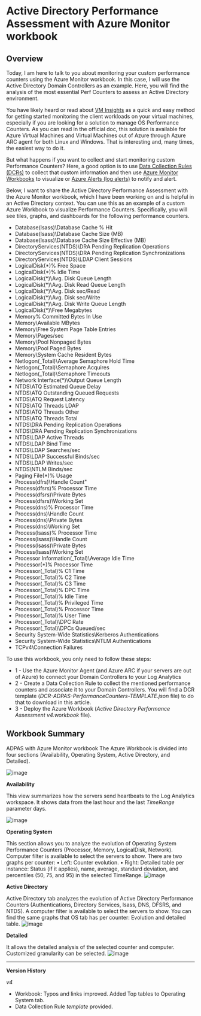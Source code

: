 # Active Directory Performance Assessment with Azure Monitor workbook
## Overview
Today, I am here to talk to you about monitoring your custom performance counters using the Azure Monitor workbook. In this case, I will use the Active Directory Domain Controllers as an example. Here, you will find the analysis of the most essential Perf Counters to assess an Active Directory environment.
 
You have likely heard or read about [VM Insights](https://learn.microsoft.com/en-us/azure/azure-monitor/vm/vminsights-overview) as a quick and easy method for getting started monitoring the client workloads on your virtual machines, especially if you are looking for a solution to manage OS Performance Counters. As you can read in the official doc, this solution is available for Azure Virtual Machines and Virtual Machines out of Azure through Azure ARC agent for both Linux and Windows. That is interesting and, many times, the easiest way to do it.

But what happens if you want to collect and start monitoring custom Performance Counters? Here, a good option is to use [Data Collection Rules (DCRs)](https://learn.microsoft.com/en-us/azure/azure-monitor/essentials/data-collection-rule-overview) to collect that custom information and then use [Azure Monitor Workbooks](https://learn.microsoft.com/en-us/azure/azure-monitor/visualize/workbooks-overview) to visualize or [Azure Alerts (log alerts)](https://learn.microsoft.com/en-us/azure/azure-monitor/alerts/alerts-overview) to notify and alert.

Below, I want to share the Active Directory Performance Assessment with the Azure Monitor workbook, which I have been working on and is helpful in an Active Directory context. You can use this as an example of a custom Azure Workbook to visualize Performance Counters. Specifically, you will see tiles, graphs, and dashboards for the following performance counters.

- Database(lsass)\Database Cache % Hit
- Database(lsass)\Database Cache Size (MB)
- Database(lsass)\Database Cache Size Effective (MB)
- DirectoryServices(NTDS)\DRA Pending Replication Operations
- DirectoryServices(NTDS)\DRA Pending Replication Synchronizations
- DirectoryServices(NTDS)\LDAP Client Sessions
- LogicalDisk(*)\% Free Space
- LogicalDisk(*)\% Idle Time
- LogicalDisk(*)\Avg. Disk Queue Length
- LogicalDisk(*)\Avg. Disk Read Queue Length
- LogicalDisk(*)\Avg. Disk sec/Read
- LogicalDisk(*)\Avg. Disk sec/Write
- LogicalDisk(*)\Avg. Disk Write Queue Length
- LogicalDisk(*)\Free Megabytes
- Memory\% Committed Bytes In Use
- Memory\Available MBytes
- Memory\Free System Page Table Entries
- Memory\Pages/sec
- Memory\Pool Nonpaged Bytes
- Memory\Pool Paged Bytes
- Memory\System Cache Resident Bytes
- Netlogon(_Total)\Average Semaphore Hold Time
- Netlogon(_Total)\Semaphore Acquires
- Netlogon(_Total)\Semaphore Timeouts
- Network Interface(*)\Output Queue Length
- NTDS\ATQ Estimated Queue Delay
- NTDS\ATQ Outstanding Queued Requests
- NTDS\ATQ Request Latency
- NTDS\ATQ Threads LDAP
- NTDS\ATQ Threads Other
- NTDS\ATQ Threads Total
- NTDS\DRA Pending Replication Operations
- NTDS\DRA Pending Replication Synchronizations
- NTDS\LDAP Active Threads
- NTDS\LDAP Bind Time
- NTDS\LDAP Searches/sec
- NTDS\LDAP Successful Binds/sec
- NTDS\LDAP Writes/sec
- NTDS\NTLM Binds/sec
- Paging File(*)\% Usage
- Process(dfrs)\Handle Count"
- Process(dfsrs)\% Processor Time
- Process(dfsrs)\Private Bytes
- Process(dfsrs)\Working Set
- Process(dns)\% Processor Time
- Process(dns)\Handle Count
- Process(dns)\Private Bytes
- Process(dns)\Working Set
- Process(lsass)\% Processor Time
- Process(lsass)\Handle Count
- Process(lsass)\Private Bytes
- Process(lsass)\Working Set
- Processor Information(_Total)\Average Idle Time
- Processor(*)\% Processor Time
- Processor(_Total)\% C1 Time
- Processor(_Total)\% C2 Time
- Processor(_Total)\% C3 Time
- Processor(_Total)\% DPC Time
- Processor(_Total)\% Idle Time
- Processor(_Total)\% Privileged Time
- Processor(_Total)\% Processor Time
- Processor(_Total)\% User Time
- Processor(_Total)\DPC Rate
- Processor(_Total)\DPCs Queued/sec
- Security System-Wide Statistics\Kerberos Authentications
- Security System-Wide Statistics\NTLM Authentications
- TCPv4\Connection Failures

To use this workbook, you only need to follow these steps:
- 1 - Use the Azure Monitor Agent (and Azure ARC if your servers are out of Azure) to connect your Domain Controllers to your Log Analytics
- 2 - Create a Data Collection Rule to collect the mentioned performance counters and associate it to your Domain Controllers. You will find a DCR template (_DCR-ADPAS-PerformanceCounters-TEMPLATE.json_ file) to do that to download in this article.
- 3 - Deploy the Azure Workbook (_Active Directory Performance Assessment v4.workbook_ file).

## Workbook Summary
ADPAS with Azure Monitor workbook
The Azure Workbook is divided into four sections (Availability, Operating System, Active Directory, and Detailed).

![image](https://github.com/dmrellan/Active-Directory-Performance-Assessment-with-Azure-Monitor-workbook/assets/35997289/eb823dfc-eeee-4e3f-baf6-e42370f1aa23)

**Availability**

This view summarizes how the servers send heartbeats to the Log Analytics workspace. It shows data from the last hour and the last _TimeRange_ parameter days.

![image](https://github.com/dmrellan/Active-Directory-Performance-Assessment-with-Azure-Monitor-workbook/assets/35997289/9e9ccf40-7da5-4b1e-8690-82121d8f7dc0)


**Operating System**

This section allows you to analyze the evolution of Operating System Performance Counters (Processor, Memory, LogicalDisk, Network).
Computer filter is available to select the servers to show.
There are two graphs per counter:
	• Left: Counter evolution.
	• Right: Detailed table per instance: Status (if it applies), name, average, standard deviation, and percentiles (50, 75, and 95) in the selected TimeRange.
![image](https://github.com/dmrellan/Active-Directory-Performance-Assessment-with-Azure-Monitor-workbook/assets/35997289/a74f71d8-87b1-4981-87b2-0b079e87c649)

**Active Directory**

Active Directory tab analyzes the evolution of Active Directory Performance Counters (Authentications, Directory Services, lsass, DNS, DFSRS, and NTDS).
A computer filter is available to select the servers to show.
You can find the same graphs that OS tab has per counter: Evolution and detailed table.
![image](https://github.com/dmrellan/Active-Directory-Performance-Assessment-with-Azure-Monitor-workbook/assets/35997289/4d51dbf3-7270-4ac8-9476-55011d16fff0)

**Detailed**

It allows the detailed analysis of the selected counter and computer. Customized granularity can be selected.
![image](https://github.com/dmrellan/Active-Directory-Performance-Assessment-with-Azure-Monitor-workbook/assets/35997289/1441c74e-3db7-489a-b09b-83e806799877)

----
**Version History**

_v4_
- Workbook: Typos and links improved. Added Top tables to Operating System tab.
- Data Collection Rule _template_ provided.
